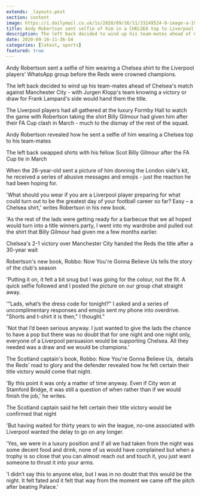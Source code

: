 ```yaml
---
extends: _layouts.post
section: content
image: https://i.dailymail.co.uk/1s/2020/09/16/11/33249524-0-image-a-19_1600251475971.jpg 
title: Andy Robertson sent selfie of him in a CHELSEA top to Liverpool WhatsApp group before title triumph 
description: The left back decided to wind up his team-mates ahead of Chelseas match against Manchester City - with Jurgen Klopps team knowing a victory or draw for Frank Lampards side would hand them the title. 
date: 2020-09-16-11-36-54 
categories: [latest, sports] 
featured: true 
--- 
```

Andy Robertson sent a selfie of him wearing a Chelsea shirt to the Liverpool players' WhatsApp group before the Reds were crowned champions.

The left back decided to wind up his team-mates ahead of Chelsea's match against Manchester City - with Jurgen Klopp's team knowing a victory or draw for Frank Lampard's side would hand them the title.

The Liverpool players had all gathered at the luxury Formby Hall to watch the game with Robertson taking the shirt Billy Gilmour had given him after their FA Cup clash in March - much to the dismay of the rest of the squad. 

Andy Robertson revealed how he sent a selfie of him wearing a Chelsea top to his team-mates

The left back swapped shirts with his fellow Scot Billy Gilmour after the FA Cup tie in March

When the 26-year-old sent a picture of him donning the London side's kit, he received a series of abusive messages and emojis - just the reaction he had been hoping for.

'What should you wear if you are a Liverpool player preparing for what could turn out to be the greatest day of your football career so far? Easy – a Chelsea shirt,' writes Robertson in his new book. 

'As the rest of the lads were getting ready for a barbecue that we all hoped would turn into a title winners party, I went into my wardrobe and pulled out the shirt that Billy Gilmour had given me a few months earlier.

Chelsea's 2-1 victory over Manchester City handed the Reds the title after a 30-year wait

Robertson's new book, Robbo: Now You're Gonna Believe Us tells the story of the club's season

'Putting it on, it felt a bit snug but I was going for the colour, not the fit. A quick selfie followed and I posted the picture on our group chat straight away.

'"Lads, what’s the dress code for tonight?" I asked and a series of uncomplimentary responses and emojis sent my phone into overdrive. "Shorts and t-shirt it is then," I thought."

'Not that I’d been serious anyway. I just wanted to give the lads the chance to have a pop but there was no doubt that for one night and one night only, everyone of a Liverpool persuasion would be supporting Chelsea. All they needed was a draw and we would be champions.'

The Scotland captain's book, Robbo: Now You're Gonna Believe Us,  details the Reds' road to glory and the defender revealed how he felt certain their title victory would come that night. 

'By this point it was only a matter of time anyway. Even if City won at Stamford Bridge, it was still a question of when rather than if we would finish the job,' he writes.

The Scotland captain said he felt certain their title victory would be confirmed that night

'But having waited for thirty years to win the league, no-one associated with Liverpool wanted the delay to go on any longer.

'Yes, we were in a luxury position and if all we had taken from the night was some decent food and drink, none of us would have complained but when a trophy is so close that you can almost reach out and touch it, you just want someone to thrust it into your arms.

'I didn’t say this to anyone else, but I was in no doubt that this would be the night. It felt fated and it felt that way from the moment we came off the pitch after beating Palace.' 

